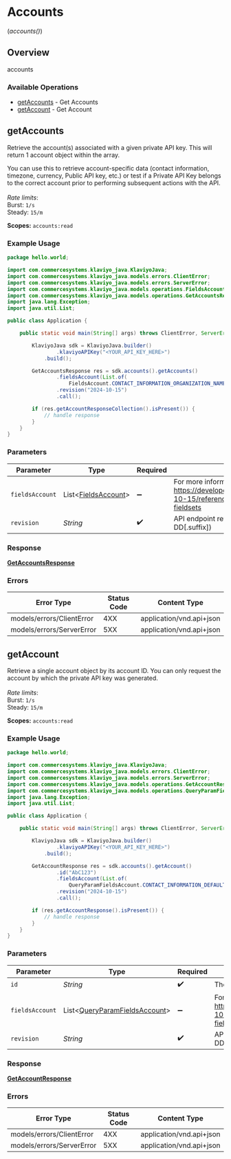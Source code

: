 # Accounts
(*accounts()*)

## Overview

accounts

### Available Operations

* [getAccounts](#getaccounts) - Get Accounts
* [getAccount](#getaccount) - Get Account

## getAccounts

Retrieve the account(s) associated with a given private API key. This will return 1 account object within the array.

You can use this to retrieve account-specific data (contact information, timezone, currency, Public API key, etc.) or test if a Private API Key belongs to the correct account prior to performing subsequent actions with the API.<br><br>*Rate limits*:<br>Burst: `1/s`<br>Steady: `15/m`

**Scopes:**
`accounts:read`

### Example Usage

```java
package hello.world;

import com.commercesystems.klaviyo_java.KlaviyoJava;
import com.commercesystems.klaviyo_java.models.errors.ClientError;
import com.commercesystems.klaviyo_java.models.errors.ServerError;
import com.commercesystems.klaviyo_java.models.operations.FieldsAccount;
import com.commercesystems.klaviyo_java.models.operations.GetAccountsResponse;
import java.lang.Exception;
import java.util.List;

public class Application {

    public static void main(String[] args) throws ClientError, ServerError, Exception {

        KlaviyoJava sdk = KlaviyoJava.builder()
                .klaviyoAPIKey("<YOUR_API_KEY_HERE>")
            .build();

        GetAccountsResponse res = sdk.accounts().getAccounts()
                .fieldsAccount(List.of(
                    FieldsAccount.CONTACT_INFORMATION_ORGANIZATION_NAME))
                .revision("2024-10-15")
                .call();

        if (res.getAccountResponseCollection().isPresent()) {
            // handle response
        }
    }
}
```

### Parameters

| Parameter                                                                                                               | Type                                                                                                                    | Required                                                                                                                | Description                                                                                                             |
| ----------------------------------------------------------------------------------------------------------------------- | ----------------------------------------------------------------------------------------------------------------------- | ----------------------------------------------------------------------------------------------------------------------- | ----------------------------------------------------------------------------------------------------------------------- |
| `fieldsAccount`                                                                                                         | List\<[FieldsAccount](../../models/operations/FieldsAccount.md)>                                                        | :heavy_minus_sign:                                                                                                      | For more information please visit https://developers.klaviyo.com/en/v2024-10-15/reference/api-overview#sparse-fieldsets |
| `revision`                                                                                                              | *String*                                                                                                                | :heavy_check_mark:                                                                                                      | API endpoint revision (format: YYYY-MM-DD[.suffix])                                                                     |

### Response

**[GetAccountsResponse](../../models/operations/GetAccountsResponse.md)**

### Errors

| Error Type                | Status Code               | Content Type              |
| ------------------------- | ------------------------- | ------------------------- |
| models/errors/ClientError | 4XX                       | application/vnd.api+json  |
| models/errors/ServerError | 5XX                       | application/vnd.api+json  |

## getAccount

Retrieve a single account object by its account ID. You can only request the account by which the private API key was generated.<br><br>*Rate limits*:<br>Burst: `1/s`<br>Steady: `15/m`

**Scopes:**
`accounts:read`

### Example Usage

```java
package hello.world;

import com.commercesystems.klaviyo_java.KlaviyoJava;
import com.commercesystems.klaviyo_java.models.errors.ClientError;
import com.commercesystems.klaviyo_java.models.errors.ServerError;
import com.commercesystems.klaviyo_java.models.operations.GetAccountResponse;
import com.commercesystems.klaviyo_java.models.operations.QueryParamFieldsAccount;
import java.lang.Exception;
import java.util.List;

public class Application {

    public static void main(String[] args) throws ClientError, ServerError, Exception {

        KlaviyoJava sdk = KlaviyoJava.builder()
                .klaviyoAPIKey("<YOUR_API_KEY_HERE>")
            .build();

        GetAccountResponse res = sdk.accounts().getAccount()
                .id("AbC123")
                .fieldsAccount(List.of(
                    QueryParamFieldsAccount.CONTACT_INFORMATION_DEFAULT_SENDER_NAME))
                .revision("2024-10-15")
                .call();

        if (res.getAccountResponse().isPresent()) {
            // handle response
        }
    }
}
```

### Parameters

| Parameter                                                                                                               | Type                                                                                                                    | Required                                                                                                                | Description                                                                                                             | Example                                                                                                                 |
| ----------------------------------------------------------------------------------------------------------------------- | ----------------------------------------------------------------------------------------------------------------------- | ----------------------------------------------------------------------------------------------------------------------- | ----------------------------------------------------------------------------------------------------------------------- | ----------------------------------------------------------------------------------------------------------------------- |
| `id`                                                                                                                    | *String*                                                                                                                | :heavy_check_mark:                                                                                                      | The ID of the account                                                                                                   | AbC123                                                                                                                  |
| `fieldsAccount`                                                                                                         | List\<[QueryParamFieldsAccount](../../models/operations/QueryParamFieldsAccount.md)>                                    | :heavy_minus_sign:                                                                                                      | For more information please visit https://developers.klaviyo.com/en/v2024-10-15/reference/api-overview#sparse-fieldsets |                                                                                                                         |
| `revision`                                                                                                              | *String*                                                                                                                | :heavy_check_mark:                                                                                                      | API endpoint revision (format: YYYY-MM-DD[.suffix])                                                                     |                                                                                                                         |

### Response

**[GetAccountResponse](../../models/operations/GetAccountResponse.md)**

### Errors

| Error Type                | Status Code               | Content Type              |
| ------------------------- | ------------------------- | ------------------------- |
| models/errors/ClientError | 4XX                       | application/vnd.api+json  |
| models/errors/ServerError | 5XX                       | application/vnd.api+json  |